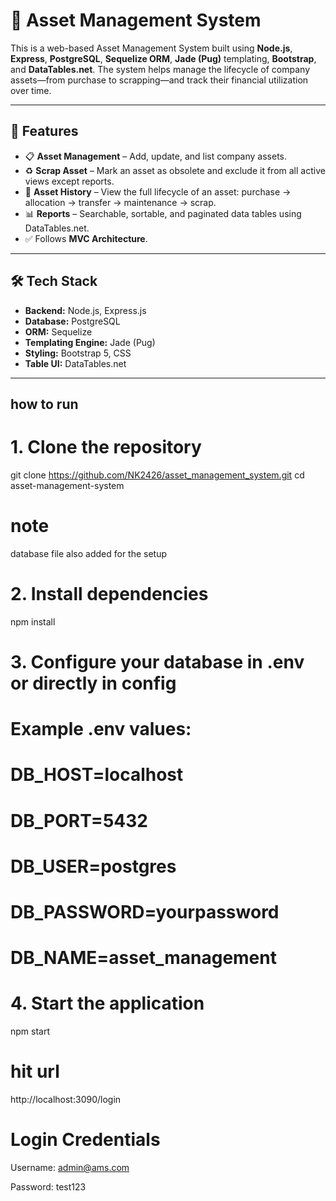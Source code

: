 # 🏢 Asset Management System

This is a web-based Asset Management System built using **Node.js**, **Express**, **PostgreSQL**, **Sequelize ORM**, **Jade (Pug)** templating, **Bootstrap**, and **DataTables.net**. The system helps manage the lifecycle of company assets—from purchase to scrapping—and track their financial utilization over time.

---

## 🚀 Features

- 📋 **Asset Management** – Add, update, and list company assets.
- ♻️ **Scrap Asset** – Mark an asset as obsolete and exclude it from all active views except reports.
- 📜 **Asset History** – View the full lifecycle of an asset: purchase → allocation → transfer → maintenance → scrap.
- 📊 **Reports** – Searchable, sortable, and paginated data tables using DataTables.net.
- ✅ Follows **MVC Architecture**.

---

## 🛠 Tech Stack

- **Backend:** Node.js, Express.js
- **Database:** PostgreSQL
- **ORM:** Sequelize
- **Templating Engine:** Jade (Pug)
- **Styling:** Bootstrap 5, CSS
- **Table UI:** DataTables.net

---
## how to run
# 1. Clone the repository
git clone https://github.com/NK2426/asset_management_system.git
cd asset-management-system

# note
database file also added for the setup

# 2. Install dependencies
npm install

# 3. Configure your database in .env or directly in config
# Example .env values:
# DB_HOST=localhost
# DB_PORT=5432
# DB_USER=postgres
# DB_PASSWORD=yourpassword
# DB_NAME=asset_management

# 4. Start the application
npm start

# hit url

http://localhost:3090/login

#  Login Credentials
Username: admin@ams.com

Password: test123


